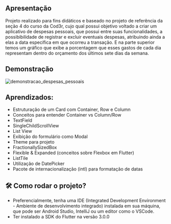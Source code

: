 ## Apresentação 

Projeto realizado para fins didáticos e baseado no projeto de referência da seção 4 do curso da Cod3r, cujo qual possui objetivo voltado a criar um aplicativo de despesas pessoais, que possui entre suas funcionalidades, a possibibilidade de registrar e excluir eventuais despesas, atribuindo ainda a elas a data específica em que ocorreu a transação. E na parte superior temos um gráfico que exibe a porcentagem que esses gastos de cada dia representam dentro do orçamento dos últimos sete dias da semana.

## Demonstração 

![demonstracao_despesas_pessoais](https://user-images.githubusercontent.com/109693767/215779015-64cf2371-86ac-47de-977a-390aa2a9dc5b.gif)

## Aprendizados:
* Estruturação de um Card com Container, Row e Column
* Conceitos para entender Container vs Column/Row 
* TextField
* SingleChildScrollView 
* List View
* Exibição do formulário como Modal
* Theme para projeto
* FractionallySizedBox
* Flexible & Expanded (conceitos sobre Flexbox em Flutter)
* ListTile
* Utilização de DatePicker
* Pacote de internacionalização (intl) para formatação de datas

## :hammer_and_wrench:	Como rodar o projeto? 

* Preferencialmente, tenha uma IDE (Integrated Development Environment - Ambiente de desenvolvimento integrado) instalada em sua máquina, que pode ser Android Studio, IntelliJ ou um editor como o VSCode. 
* Ter instalado a SDK do Flutter na versão 3.0.0

